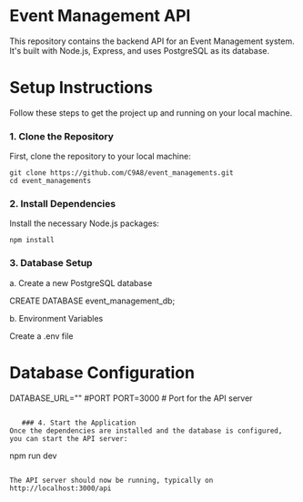 

# Event Management API
This repository contains the backend API for an Event Management system. It's built with Node.js, Express, and uses PostgreSQL as its database.

# Setup Instructions
Follow these steps to get the project up and running on your local machine.

### 1. Clone the Repository
First, clone the repository to your local machine:
```
git clone https://github.com/C9A8/event_managements.git
cd event_managements

```
### 2. Install Dependencies
Install the necessary Node.js packages:
```
npm install
```

### 3. Database Setup

a. Create a new PostgreSQL database

CREATE DATABASE event_management_db;


b. Environment Variables

Create a .env file

# Database Configuration
DATABASE_URL=""
#PORT
PORT=3000 # Port for the API server


```

   ### 4. Start the Application
Once the dependencies are installed and the database is configured, you can start the API server:
```
npm run dev
```

The API server should now be running, typically on http://localhost:3000/api
